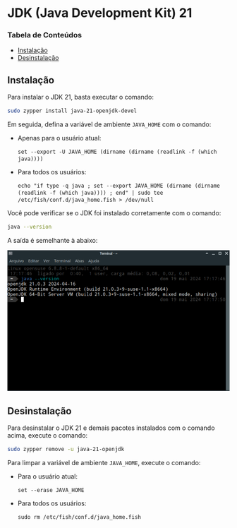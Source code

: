 # JDK (Java Development Kit) 21

### Tabela de Conteúdos

- [Instalação](#instalação)
- [Desinstalação](#desinstalação)

## Instalação

Para instalar o JDK 21, basta executar o comando:

```bash
sudo zypper install java-21-openjdk-devel
```

Em seguida, defina a variável de ambiente `JAVA_HOME` com o comando:

- Apenas para o usuário atual:

    ```fish
    set --export -U JAVA_HOME (dirname (dirname (readlink -f (which java))))
    ```

- Para todos os usuários:

    ```fish
    echo "if type -q java ; set --export JAVA_HOME (dirname (dirname (readlink -f (which java)))) ; end" | sudo tee /etc/fish/conf.d/java_home.fish > /dev/null
    ```

Você pode verificar se o JDK foi instalado corretamente com o comando:

```bash
java --version
```

A saída é semelhante à abaixo:

![](imagens/jdk_21_version.png)

## Desinstalação

Para desinstalar o JDK 21 e demais pacotes instalados com o comando acima, execute o comando:

```bash
sudo zypper remove -u java-21-openjdk
```

Para limpar a variável de ambiente `JAVA_HOME`, execute o comando:

 - Para o usuário atual:

    ```fish
    set --erase JAVA_HOME
    ```

 - Para todos os usuários:

    ```fish
    sudo rm /etc/fish/conf.d/java_home.fish
    ```